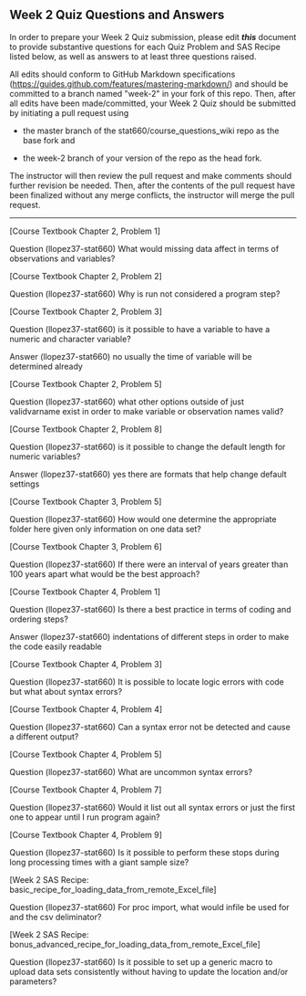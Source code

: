 
## Week 2 Quiz Questions and Answers

In order to prepare your Week 2 Quiz submission, please edit ***this*** document to provide substantive questions for each Quiz Problem and SAS Recipe listed below, as well as answers to at least three questions raised.

All edits should conform to GitHub Markdown specifications (https://guides.github.com/features/mastering-markdown/) and should be committed to a branch named "week-2" in your fork of this repo. Then, after all edits have been made/committed, your Week 2 Quiz should be submitted by initiating a pull request using

- the master branch of the stat660/course_questions_wiki repo as the base fork and

- the week-2 branch of your version of the repo as the head fork.

The instructor will then review the pull request and make comments should further revision be needed. Then, after the contents of the pull request have been finalized without any merge conflicts, the instructor will merge the pull request.



********************************************************************************

[Course Textbook Chapter 2, Problem 1]

Question (llopez37-stat660) What would missing data affect in terms of observations and variables? 

[Course Textbook Chapter 2, Problem 2]

Question (llopez37-stat660) Why is run not considered a program step?

[Course Textbook Chapter 2, Problem 3]

Question (llopez37-stat660) is it possible to have a variable to have a numeric and character variable? 

Answer (llopez37-stat660) no usually the time of variable will be determined already

[Course Textbook Chapter 2, Problem 5]

Question (llopez37-stat660) what other options outside of just validvarname exist in order to make variable or observation names valid?

[Course Textbook Chapter 2, Problem 8]

Question (llopez37-stat660) is it possible to change the default length for numeric variables?

Answer (llopez37-stat660) yes there are formats that help change default settings

[Course Textbook Chapter 3, Problem 5]

Question (llopez37-stat660) How would one determine the appropriate folder here given only information on one data set? 

[Course Textbook Chapter 3, Problem 6]

Question (llopez37-stat660) If there were an interval of years greater than 100 years apart what would be the best approach? 

[Course Textbook Chapter 4, Problem 1]

Question (llopez37-stat660) Is there a best practice in terms of coding and ordering steps?

Answer (llopez37-stat660) indentations of different steps in order to make the code easily readable

[Course Textbook Chapter 4, Problem 3]

Question (llopez37-stat660) It is possible to locate logic errors with code but what about syntax errors?

[Course Textbook Chapter 4, Problem 4]

Question (llopez37-stat660) Can a syntax error not be detected and cause a different output?

[Course Textbook Chapter 4, Problem 5]

Question (llopez37-stat660) What are uncommon syntax errors?

[Course Textbook Chapter 4, Problem 7]

Question (llopez37-stat660) Would it list out all syntax errors or just the first one to appear until I run program again?

[Course Textbook Chapter 4, Problem 9]

Question (llopez37-stat660) Is it possible to perform these stops during long processing times with a giant sample size?

[Week 2 SAS Recipe: basic_recipe_for_loading_data_from_remote_Excel_file]

Question (llopez37-stat660) For proc import, what would infile be used for and the csv deliminator? 

[Week 2 SAS Recipe: bonus_advanced_recipe_for_loading_data_from_remote_Excel_file]

Question (llopez37-stat660) Is it possible to set up a generic macro to upload data sets consistently without having to update the 
location and/or parameters?
